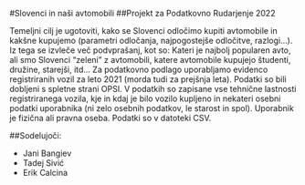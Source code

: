 #Slovenci in naši avtomobili
##Projekt za Podatkovno Rudarjenje 2022

Temeljni cilj je ugotoviti, kako se Slovenci odločimo kupiti avtomobile in kakšne kupujemo (parametri odločanja, najpogostejše odločitve, razlogi…). Iz tega se izvleče več podvprašanj, kot so: Kateri je najbolj popularen avto, ali smo Slovenci “zeleni” z avtomobili, katere avtomobile kupujejo študenti, družine, starejši, itd...
Za podatkovno podlago uporabljamo evidenco registriranih vozil za leto 2021 (morda tudi za prejšnja leta).
Podatki so bili dobljeni s spletne strani OPSI.
V podatkih so zapisane vse tehnične lastnosti registriranega vozila, kje in kdaj je bilo vozilo kupljeno in nekateri osebni podatki uporabnika (ni zelo osebnih podatkov, le starost in spol). Uporabnik je fizična ali pravna oseba.
Podatki so v datoteki CSV. 

##Sodelujoči:
- Jani Bangiev
- Tadej Sivić
- Erik Calcina
